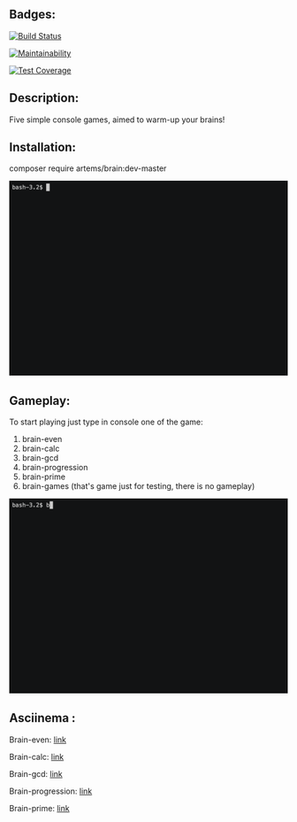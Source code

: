 ## Badges:
[![Build Status](https://travis-ci.org/solar05/Php-brain.svg?branch=master)](https://travis-ci.org/solar05/Php-brain)

[![Maintainability](https://api.codeclimate.com/v1/badges/8848cd6552386d8b312e/maintainability)](https://codeclimate.com/github/solar05/Php-brain/maintainability)

[![Test Coverage](https://api.codeclimate.com/v1/badges/8848cd6552386d8b312e/test_coverage)](https://codeclimate.com/github/solar05/Php-brain/test_coverage)

## Description:
Five simple console games, aimed to warm-up your brains!

## Installation:
composer require artems/brain:dev-master

![](gifs/installation.gif)

## Gameplay: 
To start playing just type in console one of the game:
1. brain-even
2. brain-calc
3. brain-gcd
4. brain-progression
5. brain-prime
6. brain-games (that's game just for testing, there is no gameplay)

![](gifs/gameplay.gif)

## Asciinema :

Brain-even: [link](https://asciinema.org/a/Nn6UCMzzaYB3Z97P61q6ryt6m)

Brain-calc: [link](https://asciinema.org/a/4YklKWjYxebj8lS3gB4nmpksl)

Brain-gcd: [link](https://asciinema.org/a/ZtRvw0wQMezwdwQpM40PLnnUl)

Brain-progression: [link](https://asciinema.org/a/BaScM0BReyrUTo0DtUuU973Ju)

Brain-prime: [link](https://asciinema.org/a/QCLCxQG6LWWCyxnJW7Gfn8LVx)